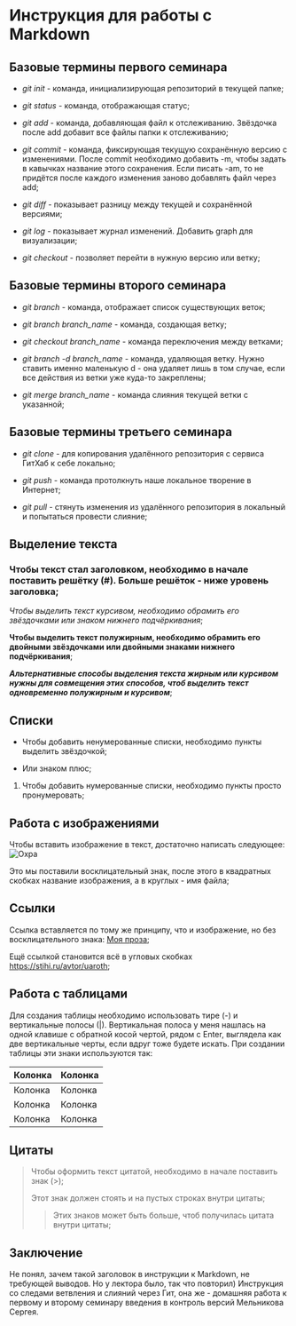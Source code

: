 # Инструкция для работы с Markdown

## Базовые термины первого семинара

* *git init* - команда, инициализирующая репозиторий в текущей папке;

* *git status* - команда, отображающая статус;

* *git add* - команда, добавляющая файл к отслеживанию. Звёздочка после add добавит все файлы папки к отслеживанию;

* *git commit* - команда, фиксирующая текущую сохранённую версию с изменениями. После commit необходимо добавить -m, чтобы задать в кавычках название этого сохранения. Если писать -am, то не придётся после каждого изменения заново добавлять файл через add;

* *git diff* - показывает разницу между текущей и сохранённой версиями;

* *git log* - показывает журнал изменений. Добавить graph для визуализации;

* *git checkout* - позволяет перейти в нужную версию или ветку;


## Базовые термины второго семинара

* *git branch* - команда, отображает список существующих веток;

* *git branch branch_name* - команда, создающая ветку;

* *git checkout branch_name* - команда переключения между ветками;

* *git branch -d branch_name* - команда, удаляющая ветку. Нужно ставить именно маленькую d - она удаляет лишь в том случае, если все действия из ветки уже куда-то закреплены;

* *git merge branch_name* - команда слияния текущей ветки с указанной;

## Базовые термины третьего семинара

* *git clone* - для копирования удалённого репозитория с сервиса ГитХаб к себе локально;

* *git push* - команда протолкнуть наше локальное творение в Интернет;

* *git pull* - стянуть изменения из удалённого репозитория в локальный и попытаться провести слияние;

## Выделение текста

### Чтобы текст стал заголовком, необходимо в начале поставить решётку (#). Больше решёток - ниже уровень заголовка;

*Чтобы выделить текст курсивом, необходимо обрамить его звёздочками* _или знаком нижнего подчёркивания_;

**Чтобы выделить текст полужирным, необходимо обрамить его двойными звёздочками** __или двойными знаками нижнего подчёркивания__;

__*Альтернативные способы выделения текста жирным или курсивом нужны для совмещения этих способов, чтоб выделить текст одновременно полужирным и курсивом*__;

## Списки

* Чтобы добавить ненумерованные списки, необходимо пункты выделить звёздочкой;

+ Или знаком плюс;

1. Чтобы добавить нумерованные списки, необходимо пункты просто пронумеровать;

## Работа с изображениями

Чтобы вставить изображение в текст, достаточно написать следующее: ![Охра](Ochre.jpg)

Это мы поставили восклицательный знак, после этого в квадратных скобках название изображения, а в круглых - имя файла;

## Ссылки

Ссылка вставляется по тому же принципу, что и изображение, но без восклицательного знака: [Моя проза](https://author.today/u/uaroth);

Ещё ссылкой становится всё в угловых скобках <https://stihi.ru/avtor/uaroth>;

## Работа с таблицами

Для создания таблицы необходимо использовать тире (-) и вертикальные полосы (|). Вертикальная полоса у меня нашлась на одной клавише с обратной косой чертой, рядом с Enter, выглядела как две вертикальные черты, если вдруг тоже будете искать. При создании таблицы эти знаки используются так:

| Колонка | Колонка |
| ------- | ------- |
| Колонка | Колонка |
| Колонка | Колонка |
| Колонка | Колонка |


## Цитаты

> Чтобы оформить текст цитатой, необходимо в начале поставить знак (>);
>
> Этот знак должен стоять и на пустых строках внутри цитаты;
>
>> Этих знаков может быть больше, чтоб получилась цитата внутри цитаты;

## Заключение

Не понял, зачем такой заголовок в инструкции к Markdown, не требующей выводов. Но у лектора было, так что повторил) Инструкция со следами ветвления и слияний через Гит, она же - домашняя работа к первому и второму семинару введения в контроль версий Мельникова Сергея.